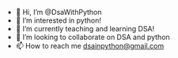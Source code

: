 - 👋 Hi, I’m @DsaWithPython
- 👀 I’m interested in python!
- 🌱 I’m currently teaching and learning DSA!
- 💞️ I’m looking to collaborate on DSA and python
- 📫 How to reach me dsainpython@gmail.com

<!---
DsaWithPython/DsaWithPython is a ✨ special ✨ repository because its `README.md` (this file) appears on your GitHub profile.
You can click the Preview link to take a look at your changes.
--->
